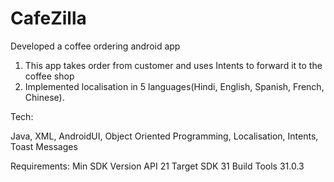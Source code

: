 # CafeZilla

Developed a coffee ordering android app 
1. This app takes order from customer and uses Intents to forward it to the coffee shop 
2.  Implemented localisation in 5 languages(Hindi, English, Spanish, French, Chinese).

Tech: 

Java, XML, AndroidUI, Object Oriented Programming, Localisation, Intents, Toast Messages

Requirements:
Min SDK Version API 21
Target SDK 31
Build Tools 31.0.3
